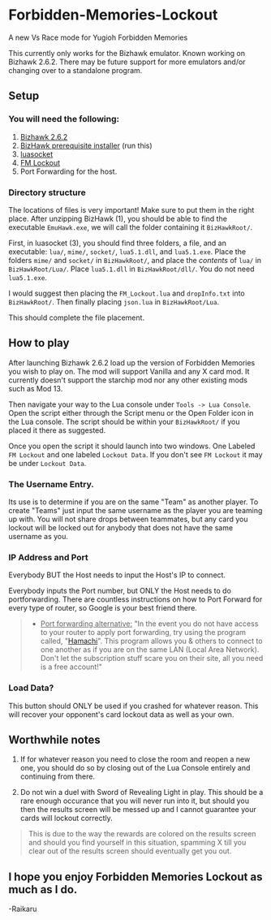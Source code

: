 # Forbidden-Memories-Lockout
A new Vs Race mode for Yugioh Forbidden Memories

This currently only works for the Bizhawk emulator. Known working on Bizhawk 2.6.2. There may be future support for more emulators and/or changing over to a standalone program.


## Setup
### You will need the following:
1. [Bizhawk 2.6.2](https://github.com/TASVideos/BizHawk/releases/tag/2.6.2)
2. [BizHawk prerequisite installer](https://github.com/TASVideos/BizHawk-Prereqs/releases/tag/2.1) (run this)
3. [luasocket](http://files.luaforge.net/releases/luasocket/luasocket/luasocket-2.0.2/luasocket-2.0.2-lua-5.1.2-Win32-vc8.zip)
4. [FM Lockout](https://github.com/Raikaru13/Forbidden-Memories-Lockout)
5. Port Forwarding for the host.

### Directory structure

The locations of files is very important! Make sure to put them in the right place. After unzipping BizHawk (1), you should be able to find the executable `EmuHawk.exe`, we will call the folder containing it `BizHawkRoot/`.

First, in luasocket (3), you should find three folders, a file, and an executable: `lua/`, `mime/`, `socket/`, `lua5.1.dll`, and `lua5.1.exe`.
Place the folders `mime/` and `socket/` in `BizHawkRoot/`, and place the *contents* of `lua/` in `BizHawkRoot/Lua/`. Place `lua5.1.dll` in `BizHawkRoot/dll/`. You do not need `lua5.1.exe`.

I would suggest then placing the `FM_Lockout.lua` and `dropInfo.txt` into `BizHawkRoot/`. Then finally placing `json.lua` in `BizHawkRoot/Lua`.

This should complete the file placement.

## How to play

After launching Bizhawk 2.6.2 load up the version of Forbidden Memories you wish to play on. The mod will support Vanilla and any X card mod. It currently doesn't support the starchip mod nor any other existing mods such as Mod 13.

Then navigate your way to the Lua console under `Tools -> Lua Console`.
Open the script either through the Script menu or the Open Folder icon in the Lua console. The script should be within your `BizHawkRoot/` if you placed it there as suggested.

Once you open the script it should launch into two windows. One Labeled `FM Lockout` and one labeled `Lockout Data`. If you don't see `FM Lockout` it may be under `Lockout Data`.

### The Username Entry. 

Its use is to determine if you are on the same "Team" as another player. To create "Teams" just input the same username as the player you are teaming up with. You will not share drops between teammates, but any card you lockout will be locked out for anybody that does not have the same username as you.

### IP Address and Port

Everybody BUT the Host needs to input the Host's IP to connect.

Everybody inputs the Port number, but ONLY the Host needs to do portforwarding. There are countless instructions on how to Port Forward for every type of router, so Google is your best friend there.
>  * <ins>Port forwarding alternative:</ins> "In the event you do not have access to your router to apply port forwarding, try using the program called, "[Hamachi](https://www.vpn.net/)". This program allows you & others to connect to one another as if you are on the same LAN (Local Area Network). Don't let the subscription stuff scare you on their site, all you need is a free account!"


### Load Data?
This button should ONLY be used if you crashed for whatever reason. This will recover your opponent's card lockout data as well as your own.

## Worthwhile notes

1. If for whatever reason you need to close the room and reopen a new one, you should do so by closing out of the Lua Console entirely and continuing from there.

2. Do not win a duel with Sword of Revealing Light in play. This should be a rare enough occurance that you will never run into it, but should you then the results screen will be messed up and I cannot guarantee your cards will lockout correctly.
> This is due to the way the rewards are colored on the results screen and should you find yourself in this situation, spamming X till you clear out of the results screen should eventually get you out. 

## I hope you enjoy Forbidden Memories Lockout as much as I do.
-Raikaru
